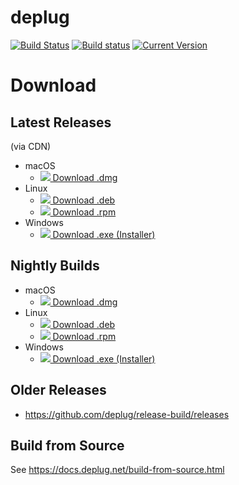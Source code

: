 # deplug

[![Build Status](https://travis-ci.org/deplug/deplug.svg)](https://travis-ci.org/deplug/deplug)
[![Build status](https://ci.appveyor.com/api/projects/status/37ek4o97h0kqr0p9?svg=true)](https://ci.appveyor.com/project/h2so5/deplug)
[![Current Version](https://img.shields.io/crates/v/plugkit.svg)](https://crates.io/crates/plugkit)

# Download

## Latest Releases

(via CDN)

- macOS
  - [![](https://cdn.deplug.net/deplug/release/latest/deplug-darwin-amd64.dmg.ver.svg) Download .dmg](https://cdn.deplug.net/deplug/release/latest/deplug-darwin-amd64.dmg)
- Linux
  - [![](https://cdn.deplug.net/deplug/release/latest/deplug-linux-amd64.deb.ver.svg) Download .deb](https://cdn.deplug.net/deplug/release/latest/deplug-linux-amd64.deb)
  - [![](https://cdn.deplug.net/deplug/release/latest/deplug-linux-amd64.rpm.ver.svg) Download .rpm](https://cdn.deplug.net/deplug/release/latest/deplug-linux-amd64.rpm)
- Windows
  - [![](https://cdn.deplug.net/deplug/release/latest/deplug-win-amd64.exe.ver.svg) Download .exe (Installer)](https://cdn.deplug.net/deplug/release/latest/deplug-win-amd64.exe)

## Nightly Builds

- macOS
  - [![](https://cdn.deplug.net/deplug/nightly/deplug-darwin-amd64.dmg.ver.svg) Download .dmg](https://cdn.deplug.net/deplug/nightly/deplug-darwin-amd64.dmg)
- Linux
  - [![](https://cdn.deplug.net/deplug/nightly/deplug-linux-amd64.deb.ver.svg) Download .deb](https://cdn.deplug.net/deplug/nightly/deplug-linux-amd64.deb)
  - [![](https://cdn.deplug.net/deplug/nightly/deplug-linux-amd64.rpm.ver.svg) Download .rpm](https://cdn.deplug.net/deplug/nightly/deplug-linux-amd64.rpm)
- Windows
  - [![](https://cdn.deplug.net/deplug/nightly/deplug-win-amd64.exe.ver.svg) Download .exe (Installer)](https://cdn.deplug.net/deplug/nightly/deplug-win-amd64.exe) 

## Older Releases

- https://github.com/deplug/release-build/releases

## Build from Source

See https://docs.deplug.net/build-from-source.html
